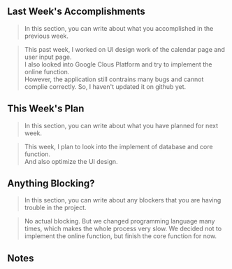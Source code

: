 ## Last Week's Accomplishments

> In this section, you can write about what you accomplished in the previous week.

> This past week, I worked on UI design work of the calendar page and user input page.\
> I also looked into Google Clous Platform and try to implement the online function.\
> However, the application still contrains many bugs and cannot complie correctly. So, I haven't updated it on github yet.

## This Week's Plan

> In this section, you can write about what you have planned for next week.

> This week, I plan to look into the implement of database and core function.\
> And also optimize the UI design.

## Anything Blocking?

> In this section, you can write about any blockers that you are having trouble in the project.

> No actual blocking. But we changed programming language many times, which makes the whole process very slow.
> We decided not to implement the online function, but finish the core function for now.

## Notes
